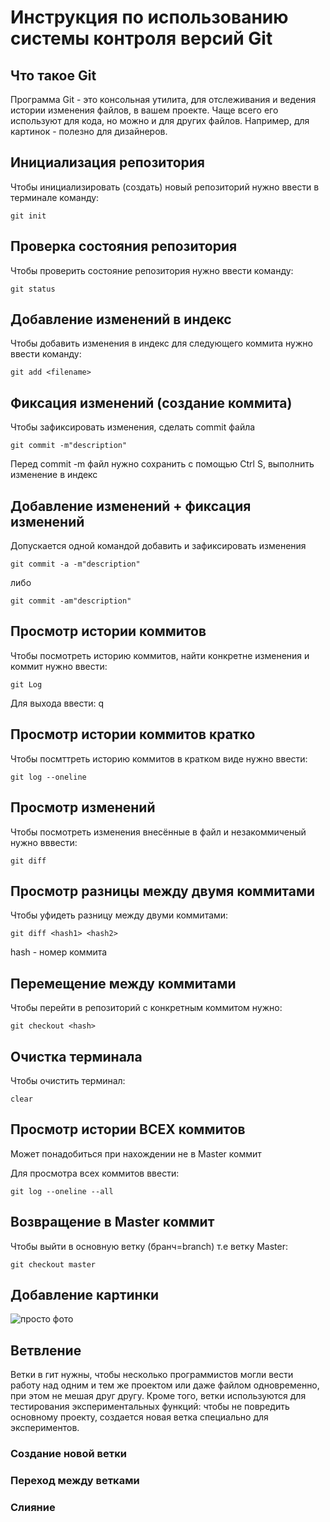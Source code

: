 # **Инструкция по использованию системы контроля версий Git**

## Что такое Git

Программа Git - это консольная утилита, для отслеживания и ведения истории изменения файлов, в вашем проекте. Чаще всего его используют для кода, но можно и для других файлов. Например, для картинок - полезно для дизайнеров.

## Инициализация репозитория

Чтобы инициализировать (создать) новый репозиторий нужно ввести в терминале команду: 

    git init

## Проверка состояния репозитория

Чтобы проверить состояние репозитория нужно ввести команду:

    git status

## Добавление изменений в индекс 

Чтобы добавить изменения в индекс для следующего коммита нужно ввести команду:

    git add <filename>

## Фиксация изменений (создание коммита)

Чтобы зафиксировать изменения, сделать commit файла 

    git commit -m"description"

Перед commit -m файл нужно сохранить с помощью Ctrl S, выполнить изменение в индекс

## Добавление изменений + фиксация изменений

Допускается одной командой добавить и зафиксировать изменения

    git commit -a -m"description"

либо 

    git commit -am"description"

## Просмотр истории коммитов 

 Чтобы посмотреть историю коммитов, найти конкретне изменения и коммит нужно ввести:

    git Log

Для выхода ввести:
    q

## Просмотр истории коммитов кратко

Чтобы посмттреть историю коммитов в кратком виде нужно ввести:

    git log --oneline

## Просмотр изменений

Чтобы посмотреть изменения внесённые в файл и незакоммиченый нужно вввести:

    git diff

## Просмотр разницы между двумя коммитами

Чтобы уфидеть разницу между двуми коммитами:

    git diff <hash1> <hash2>

hash - номер коммита

## Перемещение между коммитами

Чтобы перейти в репозиторий с конкретным коммитом нужно:

    git checkout <hash>

## Очистка терминала

Чтобы очистить терминал:
    
    clear

## Просмотр истории ВСЕХ коммитов

Может понадобиться при нахождении не в Master коммит

Для просмотра всех коммитов ввести:

    git log --oneline --all

## Возвращение в Master коммит

Чтобы выйти в основную ветку (бранч=branch) т.е ветку Master:

    git checkout master

## Добавление картинки

![просто фото](foto.jpg)

## Ветвление

Ветки в гит нужны, чтобы несколько программистов могли вести работу над одним и тем же проектом или даже файлом одновременно, при этом не мешая друг другу. Кроме того, ветки используются для тестирования экспериментальных функций: чтобы не повредить основному проекту, создается новая ветка специально для экспериментов.

### Создание новой ветки

### Переход между ветками

### Слияние
